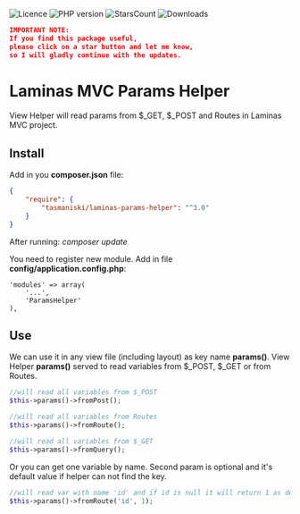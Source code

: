 ![Licence](https://img.shields.io/github/license/tasmaniski/laminas-params-helper) 
![PHP version](https://img.shields.io/packagist/php-v/tasmaniski/laminas-params-helper)
![StarsCount](https://img.shields.io/github/stars/tasmaniski/laminas-params-helper)
![Downloads](https://img.shields.io/packagist/dt/tasmaniski/laminas-params-helper)

```json
IMPORTANT NOTE: 
If you find this package useful, 
please click on a star button and let me know, 
so I will gladly continue with the updates.
```

# Laminas MVC Params Helper

View Helper will read params from $_GET, $_POST and Routes in Laminas MVC project.

## Install

Add in you **composer.json** file:

```json
{
    "require": {
        "tasmaniski/laminas-params-helper": "^3.0"
    }
}
```
After running: *composer update* 

You need to register new module. Add in file **config/application.config.php**: 

```
'modules' => array(
    '...',
    'ParamsHelper'
),
```

## Use

We can use it in any view file (including layout) as key name **params()**.
View Helper **params()** served to read variables from $_POST, $_GET or from Routes.


```php
//will read all variables from $_POST
$this->params()->fromPost();

//will read all variables from Routes
$this->params()->fromRoute();

//will read all variables from $_GET
$this->params()->fromQuery();
```

Or you can get one variable by name. Second param is optional and it's default value if helper can not find the key.

```php
//will read var with name 'id' and if id is null it will return 1 as default
$this->params()->fromRoute('id', 1);

```
